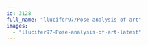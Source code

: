 ```yaml
---
id: 3128
full_name: "llucifer97/Pose-analysis-of-art"
images: 
  - "llucifer97-Pose-analysis-of-art-latest"
---
```

